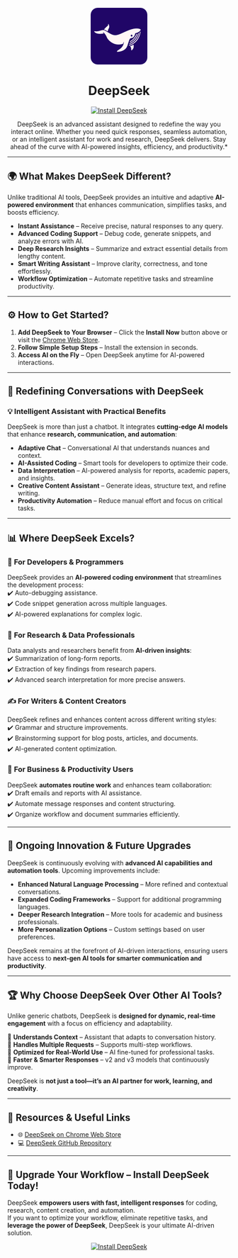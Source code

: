<p align="center">
  <img src="assets/logo-128.png" alt="DeepSeek Icon" width="128">
</p>

<h1 align="center">DeepSeek</h1>

<p align="center">
  <a href="https://chromewebstore.google.com/detail/deepseek/gohgeedemmaohocbaccllpkabadoogpl">
    <img src="https://img.shields.io/badge/Install%20Now-DeepSeek-blue?style=for-the-badge&logo=googlechrome" alt="Install DeepSeek">
  </a>
</p>

<p align="center">
  DeepSeek is an advanced assistant designed to redefine the way you interact online.  
  Whether you need quick responses, seamless automation, or an intelligent assistant for work and research, DeepSeek delivers.  
  Stay ahead of the curve with AI-powered insights, efficiency, and productivity.*
</p>

---

## 🌍 **What Makes DeepSeek Different?**  

Unlike traditional AI tools, DeepSeek provides an intuitive and adaptive **AI-powered environment** that enhances communication, simplifies tasks, and boosts efficiency.  

- **Instant Assistance** – Receive precise, natural responses to any query.  
- **Advanced Coding Support** – Debug code, generate snippets, and analyze errors with AI.  
- **Deep Research Insights** – Summarize and extract essential details from lengthy content.  
- **Smart Writing Assistant** – Improve clarity, correctness, and tone effortlessly.  
- **Workflow Optimization** – Automate repetitive tasks and streamline productivity.  

---

## ⚙️ **How to Get Started?**  

1. **Add DeepSeek to Your Browser** – Click the **Install Now** button above or visit the [Chrome Web Store](https://chromewebstore.google.com/detail/deepseek/gohgeedemmaohocbaccllpkabadoogpl).  
2. **Follow Simple Setup Steps** – Install the extension in seconds.  
3. **Access AI on the Fly** – Open DeepSeek anytime for AI-powered interactions.  

---

## 🚀 **Redefining Conversations with DeepSeek**  

### 💡 **Intelligent Assistant with Practical Benefits**  

DeepSeek is more than just a chatbot. It integrates **cutting-edge AI models** that enhance **research, communication, and automation**:  

- **Adaptive Chat** – Conversational AI that understands nuances and context.  
- **AI-Assisted Coding** – Smart tools for developers to optimize their code.  
- **Data Interpretation** – AI-powered analysis for reports, academic papers, and insights.  
- **Creative Content Assistant** – Generate ideas, structure text, and refine writing.  
- **Productivity Automation** – Reduce manual effort and focus on critical tasks.  

---

## 📊 **Where DeepSeek Excels?**  

### 🎯 **For Developers & Programmers**  
DeepSeek provides an **AI-powered coding environment** that streamlines the development process:  
✔️ Auto-debugging assistance.  
✔️ Code snippet generation across multiple languages.  
✔️ AI-powered explanations for complex logic.  

### 🔬 **For Research & Data Professionals**  
Data analysts and researchers benefit from **AI-driven insights**:  
✔️ Summarization of long-form reports.  
✔️ Extraction of key findings from research papers.  
✔️ Advanced search interpretation for more precise answers.  

### ✍️ **For Writers & Content Creators**  
DeepSeek refines and enhances content across different writing styles:  
✔️ Grammar and structure improvements.  
✔️ Brainstorming support for blog posts, articles, and documents.  
✔️ AI-generated content optimization.  

### 📌 **For Business & Productivity Users**  
DeepSeek **automates routine work** and enhances team collaboration:  
✔️ Draft emails and reports with AI assistance.  
✔️ Automate message responses and content structuring.  
✔️ Organize workflow and document summaries efficiently.  

---

## 🔄 **Ongoing Innovation & Future Upgrades**  

DeepSeek is continuously evolving with **advanced AI capabilities and automation tools**. Upcoming improvements include:  

- **Enhanced Natural Language Processing** – More refined and contextual conversations.  
- **Expanded Coding Frameworks** – Support for additional programming languages.  
- **Deeper Research Integration** – More tools for academic and business professionals.  
- **More Personalization Options** – Custom settings based on user preferences.  

DeepSeek remains at the forefront of AI-driven interactions, ensuring users have access to **next-gen AI tools for smarter communication and productivity**.  

---

## 🏆 **Why Choose DeepSeek Over Other AI Tools?**  

Unlike generic chatbots, DeepSeek is **designed for dynamic, real-time engagement** with a focus on efficiency and adaptability.  

🔹 **Understands Context** – Assistant that adapts to conversation history.  
🔹 **Handles Multiple Requests** – Supports multi-step workflows.  
🔹 **Optimized for Real-World Use** – AI fine-tuned for professional tasks.  
🔹 **Faster & Smarter Responses** – v2 and v3 models that continuously improve.  

DeepSeek is **not just a tool—it’s an AI partner for work, learning, and creativity**.  

---

## 🔗 **Resources & Useful Links**  

- 🌐 [DeepSeek on Chrome Web Store](https://chromewebstore.google.com/detail/deepseek/gohgeedemmaohocbaccllpkabadoogpl)  
- 💻 [DeepSeek GitHub Repository](https://github.com/egmalt/deepseek-chat)  

---

## 🎯 **Upgrade Your Workflow – Install DeepSeek Today!**  

DeepSeek **empowers users with fast, intelligent responses** for coding, research, content creation, and automation.  
If you want to optimize your workflow, eliminate repetitive tasks, and **leverage the power of DeepSeek**, DeepSeek is your ultimate AI-driven solution.

<p align="center">
  <a href="https://chromewebstore.google.com/detail/deepseek/gohgeedemmaohocbaccllpkabadoogpl">
    <img src="https://img.shields.io/badge/Install%20Now-DeepSeek-blue?style=for-the-badge&logo=googlechrome" alt="Install DeepSeek">
  </a>
</p>
